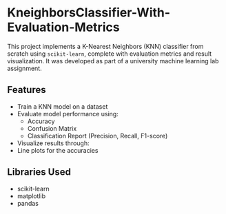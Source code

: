 # KneighborsClassifier-With-Evaluation-Metrics

This project implements a K-Nearest Neighbors (KNN) classifier from scratch using `scikit-learn`, complete with evaluation metrics and result visualization. It was developed as part of a university machine learning lab assignment.

## Features

- Train a KNN model on a dataset
- Evaluate model performance using:
  - Accuracy
  - Confusion Matrix
  - Classification Report (Precision, Recall, F1-score)
- Visualize results through:
- Line plots for the accuracies

## Libraries Used

- scikit-learn
- matplotlib
- pandas


